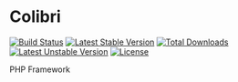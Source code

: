 Colibri
=======

[![Build Status](https://travis-ci.org/PHPColibri/framework.svg?branch=master)](https://travis-ci.org/PHPColibri/framework)
[![Latest Stable Version](https://poser.pugx.org/colibri/framework/v/stable.svg)](https://packagist.org/packages/colibri/framework)
[![Total Downloads](https://poser.pugx.org/colibri/framework/downloads.svg)](https://packagist.org/packages/colibri/framework)
[![Latest Unstable Version](https://poser.pugx.org/colibri/framework/v/unstable.svg)](https://packagist.org/packages/colibri/framework)
[![License](https://poser.pugx.org/colibri/framework/license.svg)](https://packagist.org/packages/colibri/framework)

PHP Framework
